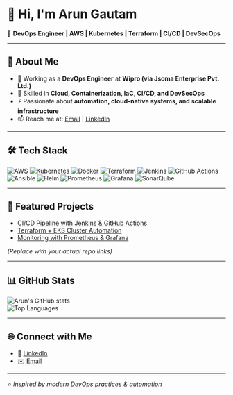 # 👋 Hi, I'm Arun Gautam  
🚀 **DevOps Engineer | AWS | Kubernetes | Terraform | CI/CD | DevSecOps**  

---

## 🔹 About Me  
- 💼 Working as a **DevOps Engineer** at **Wipro (via Jsoma Enterprise Pvt. Ltd.)**  
- 🌱 Skilled in **Cloud, Containerization, IaC, CI/CD, and DevSecOps**  
- ⚡ Passionate about **automation, cloud-native systems, and scalable infrastructure**  
- 📫 Reach me at: [Email](mailto:arun.gautam.devops@gmail.com) | [LinkedIn](https://linkedin.com/in/YOUR-LINKEDIN)  

---

## 🛠️ Tech Stack  

![AWS](https://img.shields.io/badge/AWS-%23FF9900.svg?style=for-the-badge&logo=amazon-aws&logoColor=white)
![Kubernetes](https://img.shields.io/badge/Kubernetes-326CE5.svg?style=for-the-badge&logo=kubernetes&logoColor=white)
![Docker](https://img.shields.io/badge/Docker-2496ED.svg?style=for-the-badge&logo=docker&logoColor=white)
![Terraform](https://img.shields.io/badge/Terraform-7B42BC.svg?style=for-the-badge&logo=terraform&logoColor=white)
![Jenkins](https://img.shields.io/badge/Jenkins-D24939.svg?style=for-the-badge&logo=jenkins&logoColor=white)
![GitHub Actions](https://img.shields.io/badge/GitHub%20Actions-2088FF.svg?style=for-the-badge&logo=github-actions&logoColor=white)
![Ansible](https://img.shields.io/badge/Ansible-EE0000.svg?style=for-the-badge&logo=ansible&logoColor=white)
![Helm](https://img.shields.io/badge/Helm-0F1689.svg?style=for-the-badge&logo=helm&logoColor=white)
![Prometheus](https://img.shields.io/badge/Prometheus-E6522C.svg?style=for-the-badge&logo=prometheus&logoColor=white)
![Grafana](https://img.shields.io/badge/Grafana-F46800.svg?style=for-the-badge&logo=grafana&logoColor=white)
![SonarQube](https://img.shields.io/badge/SonarQube-4E9BCD.svg?style=for-the-badge&logo=sonarqube&logoColor=white)

---

## 🚀 Featured Projects  
- [CI/CD Pipeline with Jenkins & GitHub Actions](https://github.com/arun/ci-cd-pipeline)  
- [Terraform + EKS Cluster Automation](https://github.com/arun/terraform-eks)  
- [Monitoring with Prometheus & Grafana](https://github.com/arun/monitoring-stack)  

*(Replace with your actual repo links)*  

---

## 📊 GitHub Stats  
![Arun's GitHub stats](https://github-readme-stats.vercel.app/api?username=arun&show_icons=true&theme=radical)  
![Top Languages](https://github-readme-stats.vercel.app/api/top-langs/?username=arun&layout=compact&theme=radical)  

---

## 🌐 Connect with Me  
- 💼 [LinkedIn](https://linkedin.com/in/YOUR-LINKEDIN)  
- ✉️ [Email](mailto:arun.gautam.devops@gmail.com)  

---
⭐️ *Inspired by modern DevOps practices & automation*
